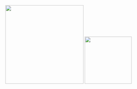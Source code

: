 <div align="center">
  <img height="250px" src="https://github-contributor-stats.vercel.app/api?username=yfyeung" />
  <img height="150px" src="https://github-readme-stats.vercel.app/api/top-langs/?username=yfyeung&layout=compact&langs_count=8" />
</div>
